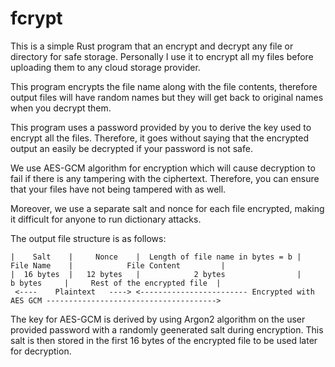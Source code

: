 # fcrypt

This is a simple Rust program that an encrypt and decrypt any file or directory for safe storage. Personally I use it to encrypt all my files before uploading them to any cloud storage provider.

This program encrypts the file name along with the file contents, therefore output files will have random names but they will get back to original names when you decrypt them.

This program uses a password provided by you to derive the key used to encrypt all the files. Therefore, it goes without saying that the encrypted output an easily be decrypted if your password is not safe.

We use AES-GCM algorithm for encryption which will cause decryption to fail if there is any tampering with the ciphertext. Therefore, you can ensure that your files have not being tampered with as well.

Moreover, we use a separate salt and nonce for each file encrypted, making it difficult for anyone to run dictionary attacks.

The output file structure is as follows:

```
|    Salt    |     Nonce    |  Length of file name in bytes = b |    File Name    |            File Content         |
|  16 bytes  |   12 bytes   |            2 bytes                |     b bytes     |     Rest of the encrypted file  |
 <----    Plaintext   ----> <------------------------ Encrypted with AES GCM -------------------------------------->
```

The key for AES-GCM is derived by using Argon2 algorithm on the user provided password with a randomly geenerated salt during encryption. This salt is then stored in the first 16 bytes of the encrypted file to be used later for decryption.
